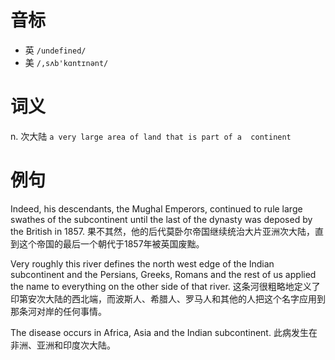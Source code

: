 # 音标

- 英 `/undefined/`
- 美 `/,sʌb'kɑntɪnənt/`

# 词义

n. 次大陆
`a very large area of land that is part of a  continent `

# 例句

Indeed, his descendants, the Mughal Emperors, continued to rule large swathes of the subcontinent until the last of the dynasty was deposed by the British in 1857.
果不其然，他的后代莫卧尔帝国继续统治大片亚洲次大陆，直到这个帝国的最后一个朝代于1857年被英国废黜。

Very roughly this river defines the north west edge of the Indian subcontinent and the Persians, Greeks, Romans and the rest of us applied the name to everything on the other side of that river.
这条河很粗略地定义了印第安次大陆的西北端，而波斯人、希腊人、罗马人和其他的人把这个名字应用到那条河对岸的任何事情。

The disease occurs in Africa, Asia and the Indian subcontinent.
此病发生在非洲、亚洲和印度次大陆。


